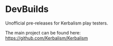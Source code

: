 # DevBuilds
Unofficial pre-releases for Kerbalism play testers.

The main project can be found here: https://github.com/Kerbalism/Kerbalism
